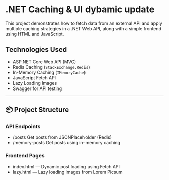 # .NET Caching & UI dybamic update

This project demonstrates how to fetch data from an external API and apply multiple caching strategies in a .NET Web API, along with a simple frontend using HTML and JavaScript.

## Technologies Used
- ASP.NET Core Web API (MVC)
- Redis Caching (`StackExchange.Redis`)
- In-Memory Caching (`IMemoryCache`)
- JavaScript Fetch API
- Lazy Loading Images
- Swagger for API testing

---

## 📦 Project Structure
### API Endpoints

- /posts	Get posts from JSONPlaceholder (Redis)
- /memory-posts	Get posts using in-memory caching

 ### Frontend Pages
- index.html — Dynamic post loading using Fetch API
- lazy.html — Lazy loading images from Lorem Picsum

